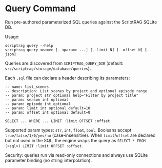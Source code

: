 # Query Command

Run pre-authored parameterized SQL queries against the ScriptRAG SQLite DB.

Usage:

```
scriptrag query --help
scriptrag query <name> [--<param> ...] [--limit N] [--offset N] [--json]
```

Queries are discovered from `SCRIPTRAG_QUERY_DIR` (default: `src/scriptrag/storage/database/queries`).

Each `.sql` file can declare a header describing its parameters:

```
-- name: list_scenes
-- description: List scenes by project and optional episode range
-- param: project str optional help="Filter by project title"
-- param: season int optional
-- param: episode int optional
-- param: limit int optional default=10
-- param: offset int optional default=0

SELECT ... WHERE ... LIMIT :limit OFFSET :offset
```

Supported param types: `str`, `int`, `float`, `bool`. Booleans accept `true/false/1/0/yes/no` (case-insensitive). When `limit`/`offset` are declared but not used in the SQL, the engine wraps the query as `SELECT * FROM (<sql>) LIMIT :limit OFFSET :offset`.

Security: queries run via read-only connections and always use SQLite parameter binding (no string interpolation).
